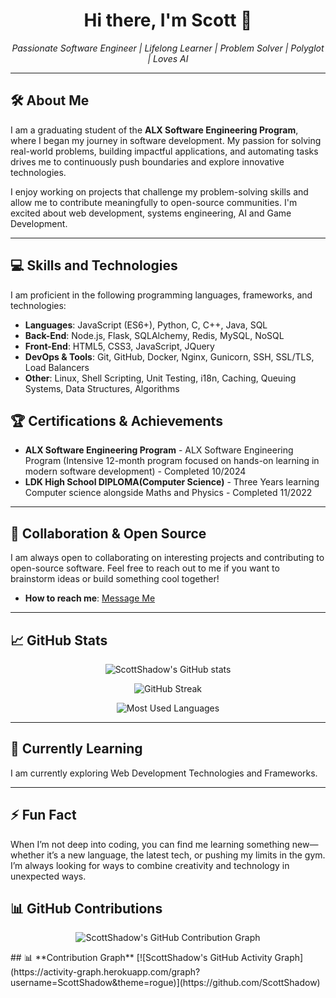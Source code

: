 <h1 align="center">Hi there, I'm Scott 👋</h1>

<p align="center">
    <i>Passionate Software Engineer | Lifelong Learner | Problem Solver | Polyglot | Loves AI</i>
</p>

---

## 🛠️ **About Me**
I am a graduating student of the **ALX Software Engineering Program**, where I began my journey in software development. My passion for solving real-world problems, building impactful applications, and automating tasks drives me to continuously push boundaries and explore innovative technologies.

I enjoy working on projects that challenge my problem-solving skills and allow me to contribute meaningfully to open-source communities. I'm excited about web development, systems engineering, AI and Game Development.

---

## 💻 **Skills and Technologies**
I am proficient in the following programming languages, frameworks, and technologies:

- **Languages**: JavaScript (ES6+), Python, C, C++, Java, SQL
- **Back-End**: Node.js, Flask, SQLAlchemy, Redis, MySQL, NoSQL
- **Front-End**: HTML5, CSS3, JavaScript, JQuery
- **DevOps & Tools**: Git, GitHub, Docker, Nginx, Gunicorn, SSH, SSL/TLS, Load Balancers
- **Other**: Linux, Shell Scripting, Unit Testing, i18n, Caching, Queuing Systems, Data Structures, Algorithms

## 🏆 **Certifications & Achievements**
- **ALX Software Engineering Program** - ALX Software Engineering Program (Intensive 12-month program focused on hands-on learning in modern software development) - Completed 10/2024
- **LDK High School DIPLOMA(Computer Science)** - Three Years learning Computer science alongside Maths and Physics - Completed 11/2022

---

## 👥 **Collaboration & Open Source**
I am always open to collaborating on interesting projects and contributing to open-source software. Feel free to reach out to me if you want to brainstorm ideas or build something cool together!

- **How to reach me**: [Message Me](mailto:rudaseswascottmc@gmail.com)

---

## 📈 **GitHub Stats**
<p align="center">
  <img src="https://github-readme-stats.vercel.app/api?username=ScottShadow&show_icons=true&theme=radical" alt="ScottShadow's GitHub stats">
</p>

<p align="center">
  <img src="https://github-readme-streak-stats.herokuapp.com/?user=ScottShadow&theme=radical" alt="GitHub Streak">
</p>
<p align="center">
  <img src="https://github-readme-stats.vercel.app/api/top-langs/?username=ScottShadow&layout=compact&theme=radical" alt="Most Used Languages">
</p>

---

## 🌱 **Currently Learning**

I am currently exploring Web Development Technologies and Frameworks.
  
---
## ⚡ **Fun Fact**

When I’m not deep into coding, you can find me learning something new—whether it’s a new language, the latest tech, or pushing my limits in the gym. I’m always looking for ways to combine creativity and technology in unexpected ways.


## 📊 **GitHub Contributions**
<p align="center">
  <img src="https://github-profile-summary-cards.vercel.app/api/cards/profile-details?username=ScottShadow&theme=radical" alt="ScottShadow's GitHub Contribution Graph">
</p>
## 📊 **Contribution Graph**
[![ScottShadow's GitHub Activity Graph](https://activity-graph.herokuapp.com/graph?username=ScottShadow&theme=rogue)](https://github.com/ScottShadow)

<!---
ScottShadow/ScottShadow is a ✨ special ✨ repository because its `README.md` (this file) appears on your GitHub profile.
You can click the Preview link to take a look at your changes.
--->

